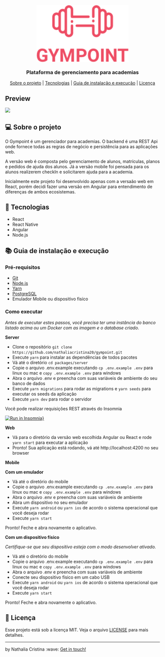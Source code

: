 <h1 align="center">
  <img width="300" align="center" src=".github/logo.png">
</h1>

<h3 align="center">
Plataforma de gerenciamento para academias
</h3>

<p align="center">
  <a href="#computer-sobre-o-projeto">Sobre o projeto</a> | <a href="#rocket-tecnologias">Tecnologias</a> | <a href="#books-guia-de-instalação-e-execução">Guia de instalação e execução</a> | <a href="#page_with_curl-licença">Licença</a>
</p>

## Preview

<img src=".github/gympoint.png">

## :computer: Sobre o projeto

O Gympoint é um gerenciador para academias. O backend é uma REST Api onde fornece todas as regras de negócio e persistência para as aplicações web. 

A versão web é composta pelo gerenciamento de alunos, matrículas, planos e pedidos de ajuda dos alunos. Já a versão mobile foi pensada para os alunos realizerem checkIn e solicitarem ajuda para a academia. 

Inicialmente este projeto foi desenvolvido apenas com a versaão web em React, porém decidi fazer uma versão em Angular para entendimento de diferenças de ambos ecosistemas. 

## :rocket: Tecnologias
  
- React
- React Native
- Angular
- Node.js

## :books: Guia de instalação e execução

### Pré-requisitos

- [Git](https://git-scm.com/)
- [Node.js](https://nodejs.org/en/)
- [Yarn](https://yarnpkg.com/)
- [PostgreSQL](https://www.postgresql.org/) 
- Emulador Mobile ou dispositivo fisíco 

### Como executar

<i>Antes de executar estes passos, você precisa ter uma instância do banco listado acima ou um Docker com as imagem e o database criado.</i>

<strong>Server</strong>

- Clone o repositório ```git clone https://github.com/nathaliacristina20/gympoint.git```
- Execute ```yarn``` para instalar as dependências de todos pacotes
- Vá até o diretório ```cd packages/server```
- Copie o arquivo .env.example executando ```cp .env.example .env``` para linux ou mac e ```copy .env.example .env``` para windows
- Abra o arquivo .env e preencha com suas variáveis de ambiente do seu banco de dados
- Execute ```yarn migrations``` para rodar as migrations e ```yarn seeds``` para executar os seeds da aplicação
- Execute ```yarn dev``` para rodar o servidor

Você pode realizar requisições REST através do Insomnia

[![Run in Insomnia}](https://insomnia.rest/images/run.svg)](https://insomnia.rest/run/?label=GoBarber&uri=https%3A%2F%2Fraw.githubusercontent.com%2Fnathaliacristina20%2Fgympoint%2Fmaster%2Finsomnia.json)

<strong>Web</strong>

- Vá para o diretório da versão web escolhida Angular ou React e rode ```yarn start``` para executar a aplicação
- Pronto! Sua aplicação está rodando, vá até http://localhost:4200 no seu browser

<strong>Mobile</strong>

<strong>Com um emulador</strong>

- Vá até o diretório do mobile 
- Copie o arquivo .env.example executando ```cp .env.example .env``` para linux ou mac e ```copy .env.example .env``` para windows
- Abra o arquivo .env e preencha com suas variáveis de ambiente
- Abra um dispositivo no seu emulador
- Execute ```yarn android``` ou ```yarn ios``` de acordo o sistema operacional que você deseja rodar
- Execute ```yarn start```

Pronto! Feche e abra novamente o aplicativo.

<strong>Com um dispositivo físico</strong>

<i>Certifique-se que seu dispositivo esteja com o modo desenvolver ativado.</i>

- Vá até o diretório do mobile
- Copie o arquivo .env.example executando ```cp .env.example .env``` para linux ou mac e ```copy .env.example .env``` para windows
- Abra o arquivo .env e preencha com suas variáveis de ambiente
- Conecte seu dispositivo físico em um cabo USB
- Execute ```yarn android``` ou ```yarn ios``` de acordo o sistema operacional que você deseja rodar
- Execute ```yarn start```

Pronto! Feche e abra novamente o aplicativo.

## :page_with_curl: Licença

Esse projeto está sob a licença MIT. Veja o arquivo <a href="https://github.com/nathaliacristina20/gympoint/blob/master/LICENSE">LICENSE</a> para mais detalhes.

<hr />
<p>by Nathalia Cristina :wave: <a href="https://linktr.ee/nathaliacristina20">Get in touch!</a></p>
